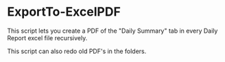 # ExportTo-ExcelPDF
This script lets you create a PDF of the "Daily Summary" tab in every Daily Report excel file recursively.

This script can also redo old PDF's in the folders.